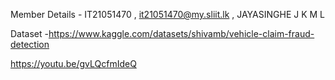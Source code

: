 Member Details - IT21051470 , it21051470@my.sliit.lk , JAYASINGHE J K M L

Dataset -https://www.kaggle.com/datasets/shivamb/vehicle-claim-fraud-detection

https://youtu.be/gvLQcfmIdeQ
